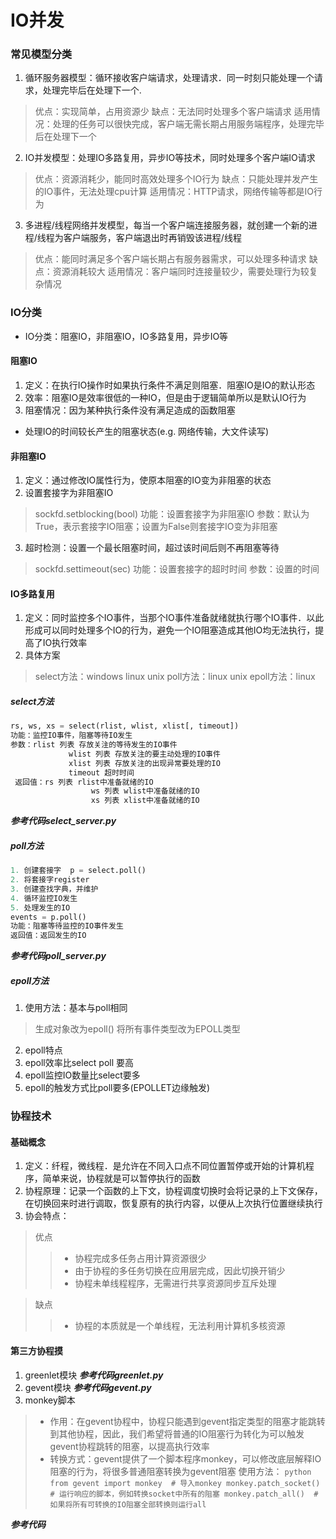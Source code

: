 IO并发
===
### 常见模型分类
1. 循环服务器模型：循环接收客户端请求，处理请求．同一时刻只能处理一个请求，处理完毕后在处理下一个.
>优点：实现简单，占用资源少
>缺点：无法同时处理多个客户端请求
>适用情况：处理的任务可以很快完成，客户端无需长期占用服务端程序，处理完毕后在处理下一个

2. IO并发模型：处理IO多路复用，异步IO等技术，同时处理多个客户端IO请求
>优点：资源消耗少，能同时高效处理多个IO行为
>缺点：只能处理并发产生的IO事件，无法处理cpu计算
>适用情况：HTTP请求，网络传输等都是IO行为

3. 多进程/线程网络并发模型，每当一个客户端连接服务器，就创建一个新的进程/线程为客户端服务，客户端退出时再销毁该进程/线程
>优点：能同时满足多个客户端长期占有服务器需求，可以处理多种请求
>缺点：资源消耗较大
>适用情况：客户端同时连接量较少，需要处理行为较复杂情况

### IO分类
* IO分类：阻塞IO，非阻塞IO，IO多路复用，异步IO等
#### 阻塞IO
1. 定义：在执行IO操作时如果执行条件不满足则阻塞．阻塞IO是IO的默认形态
2. 效率：阻塞IO是效率很低的一种IO，但是由于逻辑简单所以是默认IO行为
3. 阻塞情况：因为某种执行条件没有满足造成的函数阻塞
* 处理IO的时间较长产生的阻塞状态(e.g. 网络传输，大文件读写)
#### 非阻塞IO
1. 定义：通过修改IO属性行为，使原本阻塞的IO变为非阻塞的状态
2. 设置套接字为非阻塞IO
>sockfd.setblocking(bool)
>功能：设置套接字为非阻塞IO
>参数：默认为True，表示套接字IO阻塞；设置为False则套接字IO变为非阻塞
3. 超时检测：设置一个最长阻塞时间，超过该时间后则不再阻塞等待
>sockfd.settimeout(sec)
>功能：设置套接字的超时时间
>参数：设置的时间

#### IO多路复用
1. 定义：同时监控多个IO事件，当那个IO事件准备就绪就执行哪个IO事件．以此形成可以同时处理多个IO的行为，避免一个IO阻塞造成其他IO均无法执行，提高了IO执行效率
2. 具体方案
>select方法：windows linux unix
>poll方法：linux unix
>epoll方法：linux

##### select方法
```python
rs, ws, xs = select(rlist, wlist, xlist[, timeout])
功能：监控IO事件，阻塞等待IO发生
参数：rlist 列表 存放关注的等待发生的IO事件
 			 wlist 列表 存放关注的要主动处理的IO事件
 			 xlist 列表 存放关注的出现异常要处理的IO
 			 timeout 超时时间
 返回值：rs 列表 rlist中准备就绪的IO
 				  ws 列表 wlist中准备就绪的IO
 				  xs 列表 xlist中准备就绪的IO
```
***参考代码select_server.py***
##### poll方法
```python
1. 创建套接字  p = select.poll()
2. 将套接字register
3. 创建查找字典，并维护
4. 循环监控IO发生
5. 处理发生的IO
events = p.poll()
功能：阻塞等待监控的IO事件发生
返回值：返回发生的IO
```
***参考代码poll_server.py***
##### epoll方法
1. 使用方法：基本与poll相同
>生成对象改为epoll()
>将所有事件类型改为EPOLL类型
2. epoll特点
3. epoll效率比select poll 要高
4. epoll监控IO数量比select要多
5. epoll的触发方式比poll要多(EPOLLET边缘触发)

### 协程技术
#### 基础概念
1. 定义：纤程，微线程．是允许在不同入口点不同位置暂停或开始的计算机程序，简单来说，协程就是可以暂停执行的函数
2. 协程原理：记录一个函数的上下文，协程调度切换时会将记录的上下文保存，在切换回来时进行调取，恢复原有的执行内容，以便从上次执行位置继续执行
3. 协会特点：
>优点
>>- 协程完成多任务占用计算资源很少
>>- 由于协程的多任务切换在应用层完成，因此切换开销少
>>- 协程未单线程程序，无需进行共享资源同步互斥处理

>缺点
>
>>- 协程的本质就是一个单线程，无法利用计算机多核资源

#### 第三方协程摸
1. greenlet模块
***参考代码greenlet.py***
2. gevent模块
***参考代码gevent.py***
3. monkey脚本
>- 作用：在gevent协程中，协程只能遇到gevent指定类型的阻塞才能跳转到其他协程，因此，我们希望将普通的IO阻塞行为转化为可以触发gevent协程跳转的阻塞，以提高执行效率
>- 转换方式：gevent提供了一个脚本程序monkey，可以修改底层解释IO阻塞的行为，将很多普通阻塞转换为gevent阻塞
>使用方法：
	```python
	from gevent import monkey  # 导入monkey
	monkey.patch_socket()  # 运行响应的脚本，例如转换socket中所有的阻塞
	monkey.patch_all()  # 如果将所有可转换的IO阻塞全部转换则运行all
	```

***参考代码***